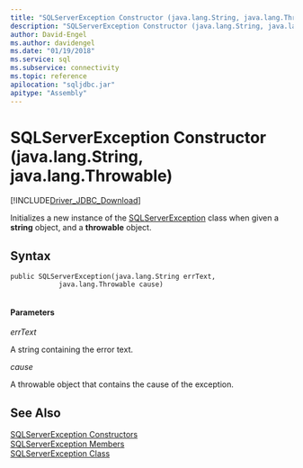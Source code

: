 ```yaml
---
title: "SQLServerException Constructor (java.lang.String, java.lang.Throwable)"
description: "SQLServerException Constructor (java.lang.String, java.lang.Throwable)"
author: David-Engel
ms.author: davidengel
ms.date: "01/19/2018"
ms.service: sql
ms.subservice: connectivity
ms.topic: reference
apilocation: "sqljdbc.jar"
apitype: "Assembly"
---
```

# SQLServerException Constructor (java.lang.String, java.lang.Throwable)
[!INCLUDE[Driver_JDBC_Download](../../../includes/driver_jdbc_download.md)]

  Initializes a new instance of the [SQLServerException](../../../connect/jdbc/reference/sqlserverexception-class.md) class when given a **string** object, and a **throwable** object.

## Syntax  
  
```  
public SQLServerException(java.lang.String errText,
            java.lang.Throwable cause)
			
```  
  
#### Parameters  
 *errText*  
  
 A string containing the error text.
 
 *cause*  
  
 A throwable object that contains the cause of the exception.
  
## See Also  
 [SQLServerException Constructors](../../../connect/jdbc/reference/sqlserverexception-constructors.md)   
 [SQLServerException Members](../../../connect/jdbc/reference/sqlserverexception-members.md)   
 [SQLServerException Class](../../../connect/jdbc/reference/sqlserverexception-class.md)  
  
  
